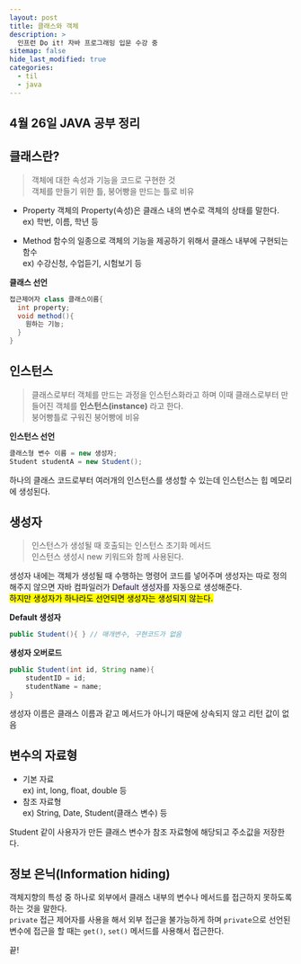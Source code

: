 ```yaml
---
layout: post
title: 클래스와 객체
description: >
  인프런 Do it! 자바 프로그래밍 입문 수강 중
sitemap: false
hide_last_modified: true
categories:
  - til
  - java
---
```


## 4월 26일 JAVA 공부 정리

## 클래스란?

>객체에 대한 속성과 기능을 코드로 구현한 것<br>
>객체를 만들기 위한 틀, 붕어빵을 만드는 틀로 비유

- Property
객체의 Property(속성)은 클래스 내의 변수로 객체의 상태를 말한다.<br>
ex) 학번, 이름, 학년 등

- Method
함수의 일종으로 객체의 기능을 제공하기 위해서 클래스 내부에 구현되는 함수<br>
ex) 수강신청, 수업듣기, 시험보기 등

__클래스 선언__

```java
접근제어자 class 클래스이름{
  int property;
  void method(){
    원하는 기능;
  }
}
```

## 인스턴스
>클래스로부터 객체를 만드는 과정을 인스턴스화라고 하며
>이때 클래스로부터 만들어진 객체를 __인스턴스(instance)__ 라고 한다.<br>
>붕어빵틀로 구워진 붕어빵에 비유

__인스턴스 선언__
```java
클래스형 변수 이름 = new 생성자;
Student studentA = new Student();
```
하나의 클래스 코드로부터 여러개의 인스턴스를 생성할 수 있는데 인스턴스는 힙 메모리에 생성된다.
<br>

## 생성자
>인스턴스가 생성될 때 호출되는 인스턴스 초기화 메서드<br>
>인스턴스 생성시 new 키워드와 함께 사용된다.

생성자 내에는 객체가 생성될 때 수행하는 명령어 코드를 넣어주며 생성자는 따로 정의해주지 않으면 자바 컴파일러가 <span style='background-color: #f5f0ff'>Default 생성자</span>를 자동으로 생성해준다.<br>
<mark>하지만 생성자가 하나라도 선언되면 생성자는 생성되지 않는다.</mark>


__Default 생성자__
```JAVA
public Student(){ } // 매개변수, 구현코드가 없음
```

__생성자 오버로드__

```java
public Student(int id, String name){
	studentID = id;
	studentName = name;
}
```

생성자 이름은 클래스 이름과 같고 메서드가 아니기 때문에 상속되지 않고 리턴 값이 없음
<br>

## 변수의 자료형
- 기본 자료<br>
ex) int, long, float, double 등
- 참조 자료형<br>
ex) String, Date, Student(클래스 변수) 등<br>

Student 같이 사용자가 만든 클래스 변수가 참조 자료형에 해당되고 주소값을 저장한다.
<br>

## 정보 은닉(Information hiding)
객체지향의 특성 중 하나로 외부에서 클래스 내부의 변수나 메서드를 접근하지 못하도록 하는 것을 말한다.<br>
`private` 접근 제어자를 사용을 해서 외부 접근을 불가능하게 하며 `private`으로 선언된 변수에 접근을 할 때는 `get()`, `set()` 메서드를 사용해서 접근한다.

끝!
